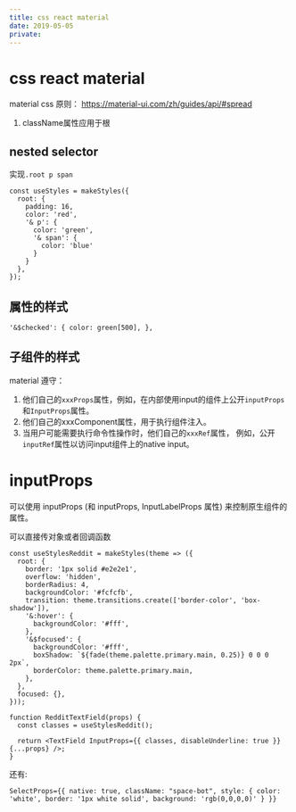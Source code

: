 ```yaml
---
title: css react material
date: 2019-05-05
private:
---
```

# css react material
material css 原则：
https://material-ui.com/zh/guides/api/#spread
1. className属性应用于根

## nested selector
实现`.root p span`

    const useStyles = makeStyles({
      root: {
        padding: 16,
        color: 'red',
        '& p': {
          color: 'green',
          '& span': {
            color: 'blue'
          }
        }
      },
    });

## 属性的样式

    '&$checked': { color: green[500], },

## 子组件的样式
material 遵守：
1. 他们自己的`xxxProps`属性，例如，在内部使用input的组件上公开`inputProps`和`InputProps`属性。
2. 他们自己的xxxComponent属性，用于执行组件注入。
3. 当用户可能需要执行命令性操作时，他们自己的`xxxRef`属性， 例如，公开`inputRef`属性以访问input组件上的native input。


# inputProps
可以使用 inputProps (和 inputProps, InputLabelProps 属性) 来控制原生组件的属性。

可以直接传对象或者回调函数

    const useStylesReddit = makeStyles(theme => ({
      root: {
        border: '1px solid #e2e2e1',
        overflow: 'hidden',
        borderRadius: 4,
        backgroundColor: '#fcfcfb',
        transition: theme.transitions.create(['border-color', 'box-shadow']),
        '&:hover': {
          backgroundColor: '#fff',
        },
        '&$focused': {
          backgroundColor: '#fff',
          boxShadow: `${fade(theme.palette.primary.main, 0.25)} 0 0 0 2px`,
          borderColor: theme.palette.primary.main,
        },
      },
      focused: {},
    }));

    function RedditTextField(props) {
      const classes = useStylesReddit();

      return <TextField InputProps={{ classes, disableUnderline: true }} {...props} />;
    }

还有:

    SelectProps={{ native: true, className: "space-bot", style: { color: 'white', border: '1px white solid', background: 'rgb(0,0,0,0)' } }}
